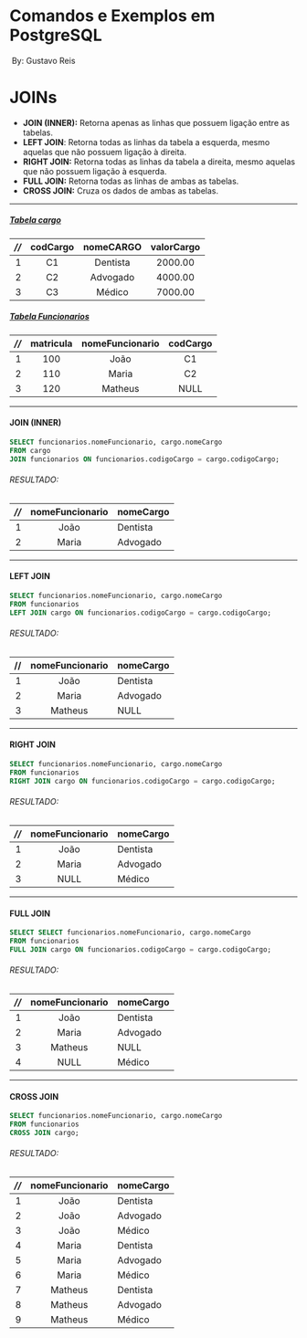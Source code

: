 # Comandos e Exemplos em PostgreSQL

​																																		By: Gustavo Reis

# JOINs

- **JOIN (INNER):**  Retorna apenas as linhas que possuem ligação entre as tabelas.</br>
- **LEFT JOIN**: Retorna todas as linhas da tabela a esquerda, mesmo aquelas que não possuem ligação à direita.</br>
- **RIGHT JOIN:** Retorna todas as linhas da tabela a direita, mesmo aquelas que não possuem ligação à esquerda.</br>
- **FULL JOIN:** Retorna todas as linhas de ambas as tabelas.</br>
- **CROSS JOIN:** Cruza os dados de ambas as tabelas.</br>

---

##### *<u>Tabela cargo</u>*

| *//* | codCargo | nomeCARGO | valorCargo |
| ---: | :------: | :-------: | :--------: |
|    1 |    C1    | Dentista  |  2000.00   |
|    2 |    C2    | Advogado  |  4000.00   |
|    3 |    C3    |  Médico   |  7000.00   |

##### *<u>Tabela Funcionarios</u>*

| *//* | matricula | nomeFuncionario | codCargo |
| ---: | :-------: | :-------------: | :------: |
|    1 |    100    |      João       |    C1    |
|    2 |    110    |      Maria      |    C2    |
|    3 |    120    |     Matheus     |   NULL   |

---

####  JOIN (INNER)

```sql
SELECT funcionarios.nomeFuncionario, cargo.nomeCargo
FROM cargo
JOIN funcionarios ON funcionarios.codigoCargo = cargo.codigoCargo;
```

###### RESULTADO:

| *//* | nomeFuncionario | nomeCargo |
| ---: | :-------------: | --------- |
|    1 |      João       | Dentista  |
|    2 |      Maria      | Advogado  |

---

#### LEFT JOIN

```sql
SELECT funcionarios.nomeFuncionario, cargo.nomeCargo
FROM funcionarios
LEFT JOIN cargo ON funcionarios.codigoCargo = cargo.codigoCargo;
```

###### RESULTADO:

|   // | nomeFuncionario | nomeCargo |
| ---: | :-------------: | :-------- |
|    1 |      João       | Dentista  |
|    2 |      Maria      | Advogado  |
|    3 |     Matheus     | NULL      |

---

#### RIGHT JOIN

```sql
SELECT funcionarios.nomeFuncionario, cargo.nomeCargo
FROM funcionarios
RIGHT JOIN cargo ON funcionarios.codigoCargo = cargo.codigoCargo;
```

###### RESULTADO:

| *//* | nomeFuncionario | nomeCargo |
| ---: | :-------------: | :-------- |
|    1 |      João       | Dentista  |
|    2 |      Maria      | Advogado  |
|    3 |      NULL       | Médico    |

---

#### FULL JOIN

```sql
SELECT SELECT funcionarios.nomeFuncionario, cargo.nomeCargo
FROM funcionarios
FULL JOIN cargo ON funcionarios.codigoCargo = cargo.codigoCargo;
```

###### RESULTADO:

| *//* | nomeFuncionario | nomeCargo |
| ---: | :-------------: | :-------- |
|    1 |      João       | Dentista  |
|    2 |      Maria      | Advogado  |
|    3 |     Matheus     | NULL      |
|    4 |      NULL       | Médico    |

---

#### CROSS JOIN

```sql
SELECT funcionarios.nomeFuncionario, cargo.nomeCargo
FROM funcionarios
CROSS JOIN cargo;
```

###### RESULTADO:

| *//* | nomeFuncionario | nomeCargo |
| ---: | :-------------: | :-------- |
|    1 |      João       | Dentista  |
|    2 |      João       | Advogado  |
|    3 |      João       | Médico    |
|    4 |      Maria      | Dentista  |
|    5 |      Maria      | Advogado  |
|    6 |      Maria      | Médico    |
|    7 |     Matheus     | Dentista  |
|    8 |     Matheus     | Advogado  |
|    9 |     Matheus     | Médico    |
